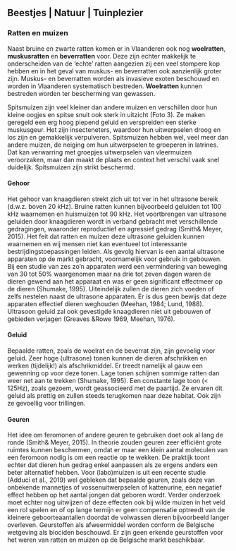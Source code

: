 ## Beestjes | Natuur | Tuinplezier

### Ratten en muizen

Naast bruine en zwarte ratten komen er in Vlaanderen ook nog **woelratten**, **muskusratten** en **beverratten** voor. Deze zijn echter makkelijk te onderscheiden van de ‘echte’ ratten aangezien zij een veel stompere kop hebben en in het geval van muskus- en beverratten ook aanzienlijk groter zijn. Muskus- en beverratten worden als invasieve exoten beschouwd en worden in Vlaanderen systematisch bestreden. **Woelratten** kunnen bestreden worden ter bescherming van gewassen.

Spitsmuizen zijn veel kleiner dan andere muizen en verschillen door hun kleine oogjes en spitse snuit ook sterk in uitzicht (Foto 3). Ze maken geregeld een erg hoog piepend geluid en verspreiden een sterke muskusgeur. Het zijn insecteneters, waardoor hun uitwerpselen droog en los zijn en gemakkelijk verpulveren. 
Spitsmuizen hebben wel, veel meer dan  andere muizen, de neiging om hun uitwerpselen te groeperen in latrines. Dat kan verwarring met groepjes uitwerpselen 
van vleermuizen veroorzaken, maar dan maakt de plaats en context het verschil vaak snel duidelijk. Spitsmuizen zijn strikt beschermd.

#### Gehoor
Het gehoor van knaagdieren strekt zich uit tot ver in het ultrasone bereik (d.w.z. boven 20 
kHz). Bruine ratten kunnen bijvoorbeeld geluiden tot 100 kHz waarnemen en huismuizen tot 
90 kHz. Het voortbrengen van ultrasone geluiden door knaagdieren wordt in verband gebracht 
met verschillende gedragingen, waaronder reproductief en agressief gedrag (Smith& Meyer,
2015). 
Het feit dat ratten en muizen deze ultrasone geluiden kunnen waarnemen en wij mensen niet 
kan eventueel tot interessante bestrijdingstoepassingen leiden. Als gevolg hiervan is een 
aantal ultrasone apparaten op de markt gebracht, voornamelijk voor gebruik in gebouwen. Bij 
een studie van zes zo’n apparaten werd een vermindering van beweging van 30 tot 50% 
waargenomen maar na drie tot zeven dagen waren de dieren gewend aan het apparaat en was 
er geen significant effectmeer op de dieren (Shumake, 1995). Uiteindelijk zullen de dieren zich 
voeden of zelfs nestelen naast de ultrasone apparaten. Er is dus geen bewijs dat deze 
apparaten effectief dieren weghouden (Meehan, 1984; Lund, 1988). Ultrasoon geluid zal ook 
gevestigde knaagdieren niet uit gebouwen of gebieden verjagen (Greaves &Rowe 1969, 
Meehan, 1976).

#### Geluid
Bepaalde ratten, zoals de woelrat en de beverrat zijn, zijn gevoelig voor geluid. Zeer hoge (ultrasone) tonen kunnen de dieren afschrikken en werken (tijdelijk!) als afschrikmiddel. Er treedt namelijk al gauw een gewenning op voor deze tonen. Lage tonen schijnen sommige ratten dan weer net aan te trekken (Shumake, 1995). Een constante lage toon (< 125Hz), zoals gezoem, wordt geassocieerd met de paartijd. Ze ervaren dit geluid als prettig en zullen steeds terugkomen naar deze habitat. Ook zijn ze gevoellig voor trillingen. 


#### Geuren
Het idee om feromonen of andere geuren te gebruiken doet ook al lang de ronde (Smith& Meyer, 2015). In theorie zouden geuren zeer efficiënt grote ruimtes kunnen beschermen, omdat er maar een klein aantal moleculen van een feromoon nodig is om een reactie op te wekken. De praktijk toont echter dat dieren hun gedrag enkel aanpassen als ze ergens anders een beter alternatief hebben. 
Voor (labo)muizen is uit een recente studie (Adduci et al., 2019) wel gebleken dat bepaalde geuren, zoals deze van onbekende mannetjes of vossenuitwerpselen of kattenurine, een negatief effect hebben op het aantal jongen dat geboren wordt. Verder onderzoek moet echter nog uitwijzen of deze effecten ook bij wilde muizen in het veld een rol spelen en of op lange termijn er geen compensatie optreedt van de kleinere geboorteaantallen doordat de volwassen dieren bijvoorbeeld langer overleven.
Geurstoffen als afweermiddel worden conform de Belgische wetgeving als biociden beschouwd. Er zijn geen erkende geurstoffen voor het weren van ratten en muizen op de 
Belgische markt beschikbaar.
